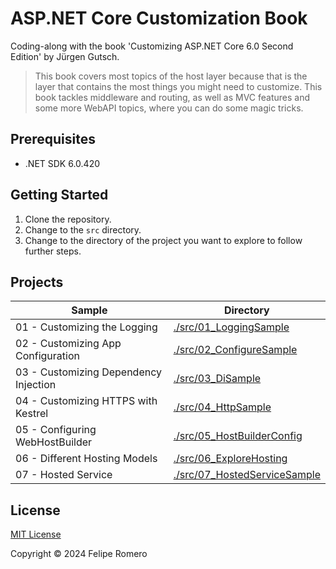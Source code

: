 # ASP.NET Core Customization Book

Coding-along with the book 'Customizing ASP.NET Core 6.0 Second Edition' by Jürgen Gutsch.

>This book covers most topics of the host layer because that is the layer that contains the most things
you might need to customize. This book tackles middleware and routing, as well as MVC
features and some more WebAPI topics, where you can do some magic tricks.

## Prerequisites

- .NET SDK 6.0.420

## Getting Started

1. Clone the repository.
1. Change to the `src` directory.
1. Change to the directory of the project you want to explore to follow further steps.

## Projects

| Sample                                | Directory                                                    |
|---------------------------------------|--------------------------------------------------------------|
| 01 - Customizing the Logging          | [./src/01_LoggingSample](./src/01_LoggingSample)             |
| 02 - Customizing App Configuration    | [./src/02_ConfigureSample](./src/02_ConfigureSample)         |
| 03 - Customizing Dependency Injection | [./src/03_DiSample](./src/03_DiSample)                       |
| 04 - Customizing HTTPS with Kestrel   | [./src/04_HttpSample](./src/04_HttpSample)                   |
| 05 - Configuring WebHostBuilder       | [./src/05_HostBuilderConfig](./src/05_HostBuilderConfig)     |
| 06 - Different Hosting Models         | [./src/06_ExploreHosting](./src/06_ExploreHosting)           |
| 07 - Hosted Service                   | [./src/07_HostedServiceSample](./src/07_HostedServiceSample) |

## License

[MIT License](./LICENSE)

Copyright &copy; 2024 Felipe Romero
